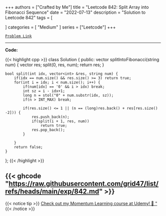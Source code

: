
+++
authors = ["Crafted by Me"]
title = "Leetcode 842: Split Array into Fibonacci Sequence"
date = "2022-07-13"
description = "Solution to Leetcode 842"
tags = [
    
]
categories = [
    "Medium"
]
series = ["Leetcode"]
+++



[`Problem Link`](https://leetcode.com/problems/split-array-into-fibonacci-sequence/description/)

---

**Code:**

{{< highlight cpp >}}
class Solution {
public:
    vector<int> splitIntoFibonacci(string num) {
        vector<int> res;
        split(0, res, num);
        return res;
    }

    bool split(int idx, vector<int> &res, string num) {
        if(idx == num.size() && res.size() >= 3) return true;
        for(int i = idx; i < num.size(); i++) {
            if(num[idx] == '0' && i > idx) break;
            int sz = i - idx+1;
            long n = stol("0" + num.substr(idx, sz));
            if(n > INT_MAX) break;
                     
            if(res.size() <= 1 || (n == (long)res.back() + res[res.size() -2])) {
                res.push_back(n);
                if(split(i + 1, res, num))
                    return true;
                res.pop_back();
            }

        }
        return false;
    }
};
{{< /highlight >}}

{{< ghcode "https://raw.githubusercontent.com/grid47/list/refs/heads/main/exp/842.md" >}}
---


{{< notice tip >}}
[Check out my Momentum Learning course at Udemy! 🚀 "](https://www.udemy.com/course/blind-75-the-data-structures-and-algorithms-essentials/)
{{< /notice >}}

